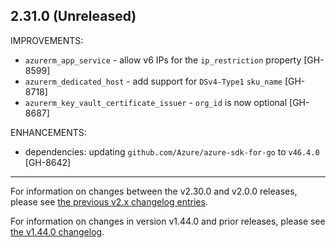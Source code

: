 ## 2.31.0 (Unreleased)

IMPROVEMENTS:

* `azurerm_app_service` - allow v6 IPs for the `ip_restriction` property [GH-8599]
* `azurerm_dedicated_host` - add support for `DSv4-Type1` `sku_name` [GH-8718]
* `azurerm_key_vault_certificate_issuer` - `org_id` is now optional [GH-8687]

ENHANCEMENTS:

* dependencies: updating `github.com/Azure/azure-sdk-for-go` to `v46.4.0` [GH-8642]

---

For information on changes between the v2.30.0 and v2.0.0 releases, please see [the previous v2.x changelog entries](https://github.com/terraform-providers/terraform-provider-azurerm/blob/master/CHANGELOG-v2.md).

For information on changes in version v1.44.0 and prior releases, please see [the v1.44.0 changelog](https://github.com/terraform-providers/terraform-provider-azurerm/blob/master/CHANGELOG-v1.md).
